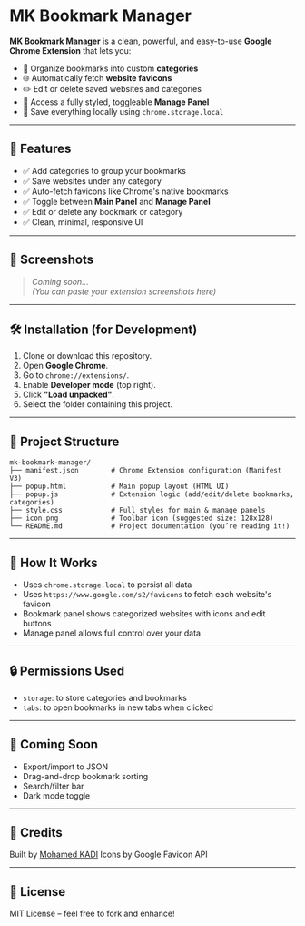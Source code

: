 # MK Bookmark Manager

**MK Bookmark Manager** is a clean, powerful, and easy-to-use **Google Chrome Extension** that lets you:

- 📂 Organize bookmarks into custom **categories**
- 🌐 Automatically fetch **website favicons**
- ✏️ Edit or delete saved websites and categories
- 🧭 Access a fully styled, toggleable **Manage Panel**
- 🔄 Save everything locally using `chrome.storage.local`

---

## 🚀 Features

- ✅ Add categories to group your bookmarks
- ✅ Save websites under any category
- ✅ Auto-fetch favicons like Chrome's native bookmarks
- ✅ Toggle between **Main Panel** and **Manage Panel**
- ✅ Edit or delete any bookmark or category
- ✅ Clean, minimal, responsive UI

---

## 📸 Screenshots

> _Coming soon..._  
> _(You can paste your extension screenshots here)_

---

## 🛠 Installation (for Development)

1. Clone or download this repository.
2. Open **Google Chrome**.
3. Go to `chrome://extensions/`.
4. Enable **Developer mode** (top right).
5. Click **"Load unpacked"**.
6. Select the folder containing this project.

---

## 📁 Project Structure

```text
mk-bookmark-manager/
├── manifest.json        # Chrome Extension configuration (Manifest V3)
├── popup.html           # Main popup layout (HTML UI)
├── popup.js             # Extension logic (add/edit/delete bookmarks, categories)
├── style.css            # Full styles for main & manage panels
├── icon.png             # Toolbar icon (suggested size: 128x128)
└── README.md            # Project documentation (you’re reading it!)
```

---

## 🧠 How It Works

- Uses `chrome.storage.local` to persist all data
- Uses `https://www.google.com/s2/favicons` to fetch each website's favicon
- Bookmark panel shows categorized websites with icons and edit buttons
- Manage panel allows full control over your data

---

## 🔒 Permissions Used

- `storage`: to store categories and bookmarks
- `tabs`: to open bookmarks in new tabs when clicked

---

## 📌 Coming Soon

- Export/import to JSON
- Drag-and-drop bookmark sorting
- Search/filter bar
- Dark mode toggle

---

## 🤝 Credits

Built by [Mohamed KADI](https://mohamedkadi.com)
Icons by Google Favicon API

---

## 📄 License

MIT License – feel free to fork and enhance!

```

```
